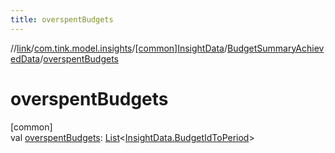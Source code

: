 ```yaml
---
title: overspentBudgets
---
```

//[link](../../../../index.html)/[com.tink.model.insights](../../index.html)/[[common]InsightData](../index.html)/[BudgetSummaryAchievedData](index.html)/[overspentBudgets](overspent-budgets.html)



# overspentBudgets



[common]\
val [overspentBudgets](overspent-budgets.html): [List](https://kotlinlang.org/api/latest/jvm/stdlib/kotlin.collections/-list/index.html)&lt;[InsightData.BudgetIdToPeriod](../-budget-id-to-period/index.html)&gt;




